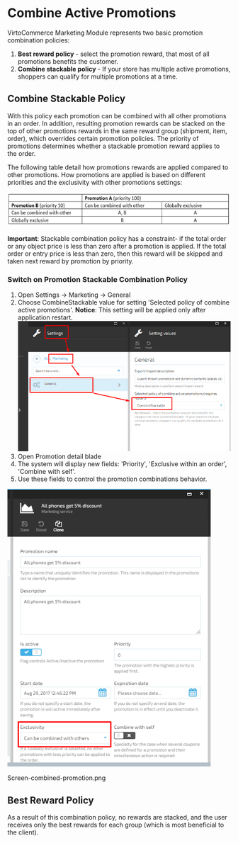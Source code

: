 # Combine Active Promotions

VirtoCommerce Marketing Module represents two basic promotion combination policies:  

1. **Best reward policy** - select the promotion reward, that most of all promotions benefits the customer.  
1. **Combine stackable policy** - If your store has multiple active promotions, shoppers can qualify for multiple promotions at a time.  

## Combine Stackable Policy

With this policy each promotion can be combined with all other promotions in an order. In addition, resulting promotion rewards can be stacked on the top of other promotions rewards in the same reward group (shipment, item, order), which overrides certain promotion policies. The priority of promotions determines whether a stackable promotion reward applies to the order. 

The following table detail how promotions rewards are applied compared to other promotions. How promotions are applied is based on different priorities and the exclusivity with other promotions settings:

![Fig. Table](media/screen-table.png)

**Important**: Stackable combination policy has a constraint- if the total order or any object price is less than zero after a promotion is applied. If the total order or entry price is less than zero, then this reward will be skipped and taken next reward by promotion by priority.

### Switch on Promotion Stackable Combination Policy  

1. Open Settings -> Marketing -> General
1. Choose CombineStackable value for setting 'Selected policy of combine active promotions'. **Notice**: This setting will be applied only after application restart.
![Fig. Combine Stackable](media/screen-combinestackable-settings.png)
1. Open Promotion detail blade
1. The system will display new fields: 'Priority', 'Exclusive within an order', 'Combine with self'.
1. Use these fields to control the promotion combinations behavior.

![Fig. Combined Promotion](media/screen-combined-promotion.png)

Screen-combined-promotion.png

## Best Reward Policy  

As a result of this combination policy, no rewards are stacked, and the user receives only the best rewards for each group (which is most beneficial to the client).
